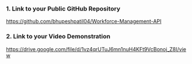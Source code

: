 ### 1. Link to your Public GitHub Repository
https://github.com/bhupeshpatil04/Workforce-Management-API

### 2. Link to your Video Demonstration
https://drive.google.com/file/d/1vz4qrUTuJ6mn1nuH4KFt9VcBonoj_Z8I/view
